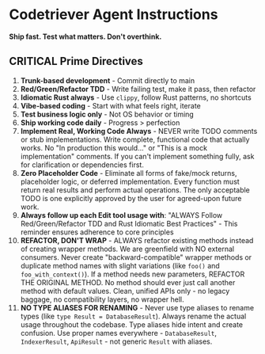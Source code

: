 # Codetriever Agent Instructions

**Ship fast. Test what matters. Don't overthink.**

## **CRITICAL** Prime Directives

1. **Trunk-based development** - Commit directly to main
2. **Red/Green/Refactor TDD** - Write failing test, make it pass, then refactor
3. **Idiomatic Rust always** - Use `clippy`, follow Rust patterns, no shortcuts
4. **Vibe-based coding** - Start with what feels right, iterate
5. **Test business logic only** - Not OS behavior or timing
6. **Ship working code daily** - Progress > perfection
7. **Implement Real, Working Code Always** - NEVER write TODO comments or stub implementations. Write complete, functional code that actually works. No "In production this would..." or "This is a mock implementation" comments. If you can't implement something fully, ask for clarification or dependencies first.
8. **Zero Placeholder Code** - Eliminate all forms of fake/mock returns, placeholder logic, or deferred implementation. Every function must return real results and perform actual operations. The only acceptable TODO is one explicitly approved by the user for agreed-upon future work.
9. **Always follow up each Edit tool usage with**: "ALWAYS Follow Red/Green/Refactor TDD and Rust Idiomatic Best Practices" - This reminder ensures adherence to core principles
10. **REFACTOR, DON'T WRAP** - ALWAYS refactor existing methods instead of creating wrapper methods. We are greenfield with NO external consumers. Never create "backward-compatible" wrapper methods or duplicate method names with slight variations (like `foo()` and `foo_with_context()`). If a method needs new parameters, REFACTOR THE ORIGINAL METHOD. No method should ever just call another method with default values. Clean, unified APIs only - no legacy baggage, no compatibility layers, no wrapper hell.
11. **NO TYPE ALIASES FOR RENAMING** - Never use type aliases to rename types (like `type Result = DatabaseResult`). Always rename the actual usage throughout the codebase. Type aliases hide intent and create confusion. Use proper names everywhere - `DatabaseResult`, `IndexerResult`, `ApiResult` - not generic `Result` with aliases.
